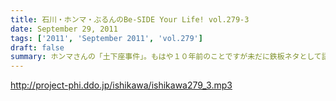 ```yaml
---
title: 石川・ホンマ・ぶるんのBe-SIDE Your Life! vol.279-3
date: September 29, 2011
tags: ['2011', 'September 2011', 'vol.279']
draft: false
summary: ホンマさんの「土下座事件」。もはや１０年前のことですが未だに鉄板ネタとして語り継がれるとは・・・生放送スタジオの前で「土下座」とは・・・その鉄板ネタの真実はイベントでまたまた語られるのでしょうか。NAMAE
---
```


http://project-phi.ddo.jp/ishikawa/ishikawa279_3.mp3